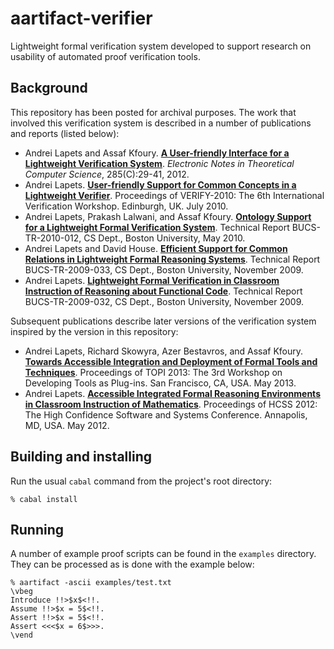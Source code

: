 # aartifact-verifier

Lightweight formal verification system developed to support research on usability of automated proof verification tools.

## Background

This repository has been posted for archival purposes. The work that involved this verification system is described in a number of publications and reports (listed below):
* Andrei Lapets and Assaf Kfoury. [**A User-friendly Interface for a Lightweight Verification System**](http://www.cs.bu.edu/techreports/pdf/2010-011-aartifact-interface.pdf). *Electronic Notes in Theoretical Computer Science*, 285(C):29-41, 2012.
* Andrei Lapets. [**User-friendly Support for Common Concepts in a Lightweight Verifier**](http://www.cs.bu.edu/techreports/pdf/2010-010-aartifact-discussion.pdf). Proceedings of VERIFY-2010: The 6th International Verification Workshop. Edinburgh, UK. July 2010.
* Andrei Lapets, Prakash Lalwani, and Assaf Kfoury. [**Ontology Support for a Lightweight Formal Verification System**](http://www.cs.bu.edu/techreports/pdf/2010-012-aartifact-ontology.pdf). Technical Report BUCS-TR-2010-012, CS Dept., Boston University, May 2010.
* Andrei Lapets and David House. [**Efficient Support for Common Relations in Lightweight Formal Reasoning Systems**](http://www.cs.bu.edu/techreports/pdf/2009-033-efficient-verifier-relations.pdf). Technical Report BUCS-TR-2009-033, CS Dept., Boston University, November 2009.
* Andrei Lapets. [**Lightweight Formal Verification in Classroom Instruction of Reasoning about Functional Code**](http://www.cs.bu.edu/techreports/pdf/2009-032-classroom-verification-functional.pdf). Technical Report BUCS-TR-2009-032, CS Dept., Boston University, November 2009.

Subsequent publications describe later versions of the verification system inspired by the version in this repository:
* Andrei Lapets, Richard Skowyra, Azer Bestavros, and Assaf Kfoury. [**Towards Accessible Integration and Deployment of Formal Tools and Techniques**](http://cs-people.bu.edu/lapets/resource/topi2013-integdep.pdf). Proceedings of TOPI 2013: The 3rd Workshop on Developing Tools as Plug-ins. San Francisco, CA, USA. May 2013.
* Andrei Lapets. [**Accessible Integrated Formal Reasoning Environments in Classroom Instruction of Mathematics**](http://www.cs.bu.edu/techreports/pdf/2012-015-env-classroom-math.pdf). Proceedings of HCSS 2012: The High Confidence Software and Systems Conference. Annapolis, MD, USA. May 2012.

## Building and installing

Run the usual `cabal` command from the project's root directory:

    % cabal install
    
## Running

A number of example proof scripts can be found in the `examples` directory. They can be processed as is done with the example below:

    % aartifact -ascii examples/test.txt
    \vbeg
    Introduce !!>$x$<!!.
    Assume !!>$x = 5$<!!.
    Assert !!>$x = 5$<!!.
    Assert <<<$x = 6$>>>.
    \vend
